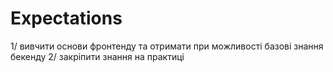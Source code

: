 # Expectations
1/ вивчити основи фронтенду та  отримати при можливості базові знання бекенду
2/ закріпити знання на практиці

